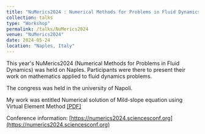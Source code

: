 ```yaml
---
title: "NuMerics2024 : Numerical Methods for Problems in Fluid Dynamics - Naples (Italy)"
collection: talks
type: "Workshop"
permalink: /talks/NuMerics2024
venue: "NuMerics2024"
date: 2024-05-24
location: "Naples, Italy"
---
```


This year's NuMerics2024 (Numerical Methods for Problems in Fluid Dynamics) was held on Naples. Participants were there to present their work on mathematics applied to fluid dynamics problems.

The congress was held in the university of Napoli. 

My work was entitled Numerical solution of Mild-slope equation using Virtual Element Method [[PDF]](http://ronan-dupont.github.io/files/presentation/numerics2024.pdf)

Conference information: [https://numerics2024.sciencesconf.org](https://numerics2024.sciencesconf.org)


